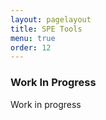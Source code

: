 ```yaml
---
layout: pagelayout
title: SPE Tools
menu: true
order: 12
---
```


### Work In Progress

Work in progress

